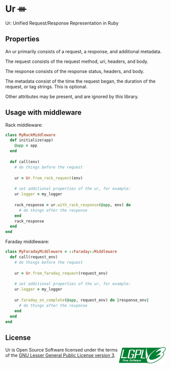 # Ur ᚒ

Ur: Unified Request/Response Representation in Ruby

## Properties

An ur primarily consists of a request, a response, and additional metadata.

The request consists of the request method, uri, headers, and body.

The response consists of the response status, headers, and body.

The metadata consist of the time the request began, the duration of the request, or tag strings. This is optional.

Other attributes may be present, and are ignored by this library.

## Usage with middleware

Rack middleware:

```ruby
class MyRackMiddleware
  def initialize(app)
    @app = app
  end

  def call(env)
    # do things before the request

    ur = Ur.from_rack_request(env)

    # set additional properties of the ur, for example:
    ur.logger = my_logger

    rack_response = ur.with_rack_response(@app, env) do
      # do things after the response
    end
    rack_response
  end
end
```

Faraday middleware:

```ruby
class MyFaradayMiddleware < ::Faraday::Middleware
  def call(request_env)
    # do things before the request

    ur = Ur.from_faraday_request(request_env)

    # set additional properties of the ur, for example:
    ur.logger = my_logger

    ur.faraday_on_complete(@app, request_env) do |response_env|
      # do things after the response
    end
  end
end
```

## License

[<img align="right" src="https://github.com/notEthan/ur/raw/master/resources/icons/LGPL-3.0.png">](https://www.gnu.org/licenses/lgpl-3.0.html)

Ur is Open Source Software licensed under the terms of the [GNU Lesser General Public License version 3](https://www.gnu.org/licenses/lgpl-3.0.html).
